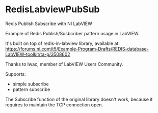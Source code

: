 # RedisLabviewPubSub
Redis Publish Subscribe with NI LabVIEW

Example of Redis Publish/Susbcriber pattern usage in LabVIEW.

It's built on top of redis-in-labview library, available at:
https://forums.ni.com/t5/Example-Program-Drafts/REDIS-database-LabVIEW-toolkit/ta-p/3508602

Thanks to Iwac, member of LabVIEW Users Community.

Supports:
* simple subscribe
* pattern subscribe

The Subscribe function of the original library doesn't work, because it requires to maintain the TCP connection open.